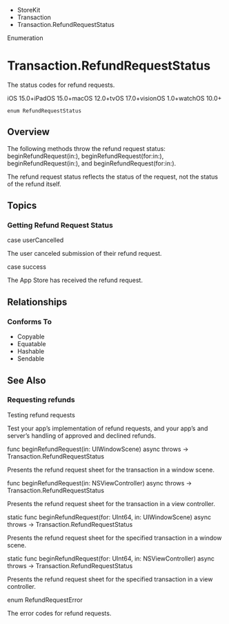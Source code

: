 

- StoreKit
- Transaction
-  Transaction.RefundRequestStatus 

Enumeration

# Transaction.RefundRequestStatus

The status codes for refund requests.

iOS 15.0+iPadOS 15.0+macOS 12.0+tvOS 17.0+visionOS 1.0+watchOS 10.0+

``` source
enum RefundRequestStatus
```

## Overview

The following methods throw the refund request status: beginRefundRequest(in:), beginRefundRequest(for:in:), beginRefundRequest(in:), and beginRefundRequest(for:in:).

The refund request status reflects the status of the request, not the status of the refund itself.

## Topics

### Getting Refund Request Status

case userCancelled

The user canceled submission of their refund request.

case success

The App Store has received the refund request.

## Relationships

### Conforms To

- Copyable
- Equatable
- Hashable
- Sendable

## See Also

### Requesting refunds

Testing refund requests

Test your app’s implementation of refund requests, and your app’s and server’s handling of approved and declined refunds.

func beginRefundRequest(in: UIWindowScene) async throws -> Transaction.RefundRequestStatus

Presents the refund request sheet for the transaction in a window scene.

func beginRefundRequest(in: NSViewController) async throws -> Transaction.RefundRequestStatus

Presents the refund request sheet for the transaction in a view controller.

static func beginRefundRequest(for: UInt64, in: UIWindowScene) async throws -> Transaction.RefundRequestStatus

Presents the refund request sheet for the specified transaction in a window scene.

static func beginRefundRequest(for: UInt64, in: NSViewController) async throws -> Transaction.RefundRequestStatus

Presents the refund request sheet for the specified transaction in a view controller.

enum RefundRequestError

The error codes for refund requests.

